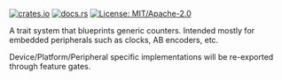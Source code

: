 [![crates.io](https://img.shields.io/crates/v/discrete_count.svg)](https://crates.io/crates/discrete_count)
[![docs.rs](https://img.shields.io/docsrs/discrete_count)](https://docs.rs/discrete_count)
[![License: MIT/Apache-2.0](https://img.shields.io/badge/license-MIT%2FApache--2.0-blue)](LICENSE)

A trait system that blueprints generic counters. Intended mostly for embedded peripherals such as clocks, AB encoders, etc.

Device/Platform/Peripheral specific implementations will be re-exported through feature gates.


